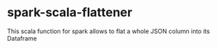 # spark-scala-flattener
This scala function for spark allows to flat a whole JSON column into its Dataframe 
